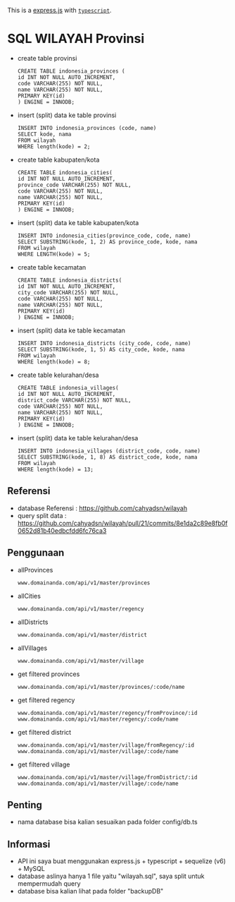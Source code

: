 This is a [express.js](https://expressjs.com/) with [`typescript`](https://www.typescriptlang.org/).

# SQL WILAYAH Provinsi

- create table provinsi

      CREATE TABLE indonesia_provinces (
      id INT NOT NULL AUTO_INCREMENT,
      code VARCHAR(255) NOT NULL,
      name VARCHAR(255) NOT NULL,
      PRIMARY KEY(id)
      ) ENGINE = INNODB;

- insert (split) data ke table provinsi

      INSERT INTO indonesia_provinces (code, name)
      SELECT kode, nama
      FROM wilayah
      WHERE length(kode) = 2;

- create table kabupaten/kota

      CREATE TABLE indonesia_cities(
      id INT NOT NULL AUTO_INCREMENT,
      province_code VARCHAR(255) NOT NULL,
      code VARCHAR(255) NOT NULL,
      name VARCHAR(255) NOT NULL,
      PRIMARY KEY(id)
      ) ENGINE = INNODB;

- insert (split) data ke table kabupaten/kota

      INSERT INTO indonesia_cities(province_code, code, name)
      SELECT SUBSTRING(kode, 1, 2) AS province_code, kode, nama
      FROM wilayah
      WHERE LENGTH(kode) = 5;

- create table kecamatan

      CREATE TABLE indonesia_districts(
      id INT NOT NULL AUTO_INCREMENT,
      city_code VARCHAR(255) NOT NULL,
      code VARCHAR(255) NOT NULL,
      name VARCHAR(255) NOT NULL,
      PRIMARY KEY(id)
      ) ENGINE = INNODB;

- insert (split) data ke table kecamatan

      INSERT INTO indonesia_districts (city_code, code, name)
      SELECT SUBSTRING(kode, 1, 5) AS city_code, kode, nama
      FROM wilayah
      WHERE length(kode) = 8;

- create table kelurahan/desa

      CREATE TABLE indonesia_villages(
      id INT NOT NULL AUTO_INCREMENT,
      district_code VARCHAR(255) NOT NULL,
      code VARCHAR(255) NOT NULL,
      name VARCHAR(255) NOT NULL,
      PRIMARY KEY(id)
      ) ENGINE = INNODB;

- insert (split) data ke table kelurahan/desa

      INSERT INTO indonesia_villages (district_code, code, name)
      SELECT SUBSTRING(kode, 1, 8) AS district_code, kode, nama
      FROM wilayah
      WHERE length(kode) = 13;

## Referensi

- database Referensi : https://github.com/cahyadsn/wilayah
- query split data : https://github.com/cahyadsn/wilayah/pull/21/commits/8e1da2c89e8fb0f0652d81b40edbcfdd6fc76ca3

## Penggunaan

- allProvinces

      www.domainanda.com/api/v1/master/provinces

- allCities

      www.domainanda.com/api/v1/master/regency

- allDistricts

      www.domainanda.com/api/v1/master/district

- allVillages

      www.domainanda.com/api/v1/master/village

- get filtered provinces

      www.domainanda.com/api/v1/master/provinces/:code/name

- get filtered regency

      www.domainanda.com/api/v1/master/regency/fromProvince/:id
      www.domainanda.com/api/v1/master/regency/:code/name

- get filtered district

      www.domainanda.com/api/v1/master/village/fromRegency/:id
      www.domainanda.com/api/v1/master/village/:code/name

- get filtered village

      www.domainanda.com/api/v1/master/village/fromDistrict/:id
      www.domainanda.com/api/v1/master/village/:code/name

## Penting

- nama database bisa kalian sesuaikan pada folder config/db.ts

## Informasi

- API ini saya buat menggunakan express.js + typescript + sequelize (v6) + MySQL
- database aslinya hanya 1 file yaitu "wilayah.sql", saya split untuk mempermudah query
- database bisa kalian lihat pada folder "backupDB"
